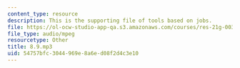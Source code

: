 ```yaml
---
content_type: resource
description: This is the supporting file of tools based on jobs.
file: https://ol-ocw-studio-app-qa.s3.amazonaws.com/courses/res-21g-003-learning-chinese-a-foundation-course-in-mandarin-spring-2011/54757bfc3044969e8a6ed08f2d4c3e10_8.9.mp3
file_type: audio/mpeg
resourcetype: Other
title: 8.9.mp3
uid: 54757bfc-3044-969e-8a6e-d08f2d4c3e10
---
```

